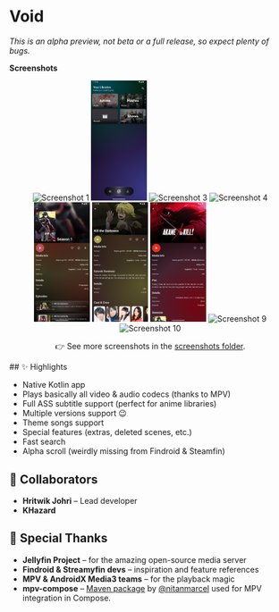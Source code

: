 # Void

*This is an alpha preview, not beta or a full release, so expect plenty of bugs.*

<p align="left">
  <strong>Screenshots</strong>
</p>
<p align="center">
  <img src="https://github.com/hritwikjohri/Void-for-jellyfin/blob/main/screenshots/Screenshot_20250818_011221.png?raw=true" alt="Screenshot 1" width="100"/>
  <img src="https://github.com/hritwikjohri/Void-for-jellyfin/blob/main/screenshots/Screenshot_20250818_011901.png?raw=true" alt="Screenshot 2" width="100"/>
  <img src="https://github.com/hritwikjohri/Void-for-jellyfin/blob/main/screenshots/Screenshot_20250818_011952.png?raw=true" alt="Screenshot 3" width="100"/>
  <img src="https://github.com/hritwikjohri/Void-for-jellyfin/blob/main/screenshots/Screenshot_20250818_012425.png?raw=true" alt="Screenshot 4" width="100"/>
  <img src="https://github.com/hritwikjohri/Void-for-jellyfin/blob/main/screenshots/Screenshot_20250818_012433.png?raw=true" alt="Screenshot 5" width="100"/>
  <img src="https://github.com/hritwikjohri/Void-for-jellyfin/blob/main/screenshots/Screenshot_20250818_012453.png?raw=true" alt="Screenshot 7" width="100"/>
  <img src="https://github.com/hritwikjohri/Void-for-jellyfin/blob/main/screenshots/Screenshot_20250818_012555.png?raw=true" alt="Screenshot 8" width="100"/>
  <img src="https://github.com/hritwikjohri/Void-for-jellyfin/blob/main/screenshots/Screenshot_20250818_012725.png?raw=true" alt="Screenshot 9" width="100"/>
  <img src="https://github.com/hritwikjohri/Void-for-jellyfin/blob/main/screenshots/Screenshot_20250818_012845.png?raw=true" alt="Screenshot 10" width="100"/>
</p>
<p align="center">
  👉 See more screenshots in the <a href="https://github.com/hritwikjohri/Void-for-jellyfin/tree/main/screenshots">screenshots folder</a>.
</p>
## ✨ Highlights

* Native Kotlin app
* Plays basically all video & audio codecs (thanks to MPV)
* Full ASS subtitle support (perfect for anime libraries)
* Multiple versions support 😉
* Theme songs support
* Special features (extras, deleted scenes, etc.)
* Fast search
* Alpha scroll (weirdly missing from Findroid & Steamfin)

## 🤝 Collaborators

* **Hritwik Johri** – Lead developer
* **KHazard** 

## 🙌 Special Thanks

* **Jellyfin Project** – for the amazing open-source media server
* **Findroid & Streamyfin devs** – inspiration and feature references
* **MPV & AndroidX Media3 teams** – for the playback magic 
* **mpv-compose** – [Maven package](https://central.sonatype.com/artifact/dev.marcelsoftware.mpvcompose/mpv-compose) by [@nitanmarcel](https://github.com/nitanmarcel) used for MPV integration in Compose.
